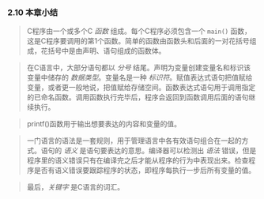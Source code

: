 ### 2.10 本章小结
> C程序由一个或多个C *函数* 组成。每个C程序必须包含一个 `main()` 函数，这是C程序要调用的第1个函数。简单的函数由函数头和后面的一对花括号组成，花括号中是由声明、语句组成的函数体。

> 在C语言中，大部分语句都以 *分号* 结尾。声明为变量创建变量名和标识该变量中储存的 *数据类型*。变量名是一种 *标识符*。赋值表达式语句把值赋给变量，或者更一般地说，把值赋给存储空间。函数表达式语句用于调用指定的已命名函数。调用函数执行完毕后，程序会返回到函数调用后面的语句继续执行。

> printf()函数用于输出想要表达的内容和变量的值。

> 一门语言的语法是一套规则，用于管理语言中各有效语句组合在一起的方式。语句的 *语义* 是语句要表达的意思。编译器可以检测出 *语法* 错误，但是程序里的语义错误只有在编译完之后才能从程序的行为中表现出来。检查程序是否有语义错误要跟踪程序的状态，即程序每执行一步后所有变量的值。

> 最后，*关键字* 是C语言的词汇。
